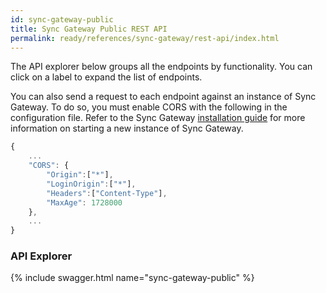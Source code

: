 ```yaml
---
id: sync-gateway-public
title: Sync Gateway Public REST API
permalink: ready/references/sync-gateway/rest-api/index.html
---
```


The API explorer below groups all the endpoints by functionality. You can click on a label to expand the list of endpoints.

You can also send a request to each endpoint against an instance of Sync Gateway. To do so, you must enable CORS with the following in the configuration file. Refer to the Sync Gateway [installation guide](/documentation/mobile/current/installation/sync-gateway/index.html) for more information on starting a new instance of Sync Gateway.

```javascript
{
	...
	"CORS": {
		"Origin":["*"],
		"LoginOrigin":["*"],
		"Headers":["Content-Type"],
		"MaxAge": 1728000
	},
	...
}
```

### API Explorer

{% include swagger.html name="sync-gateway-public" %}